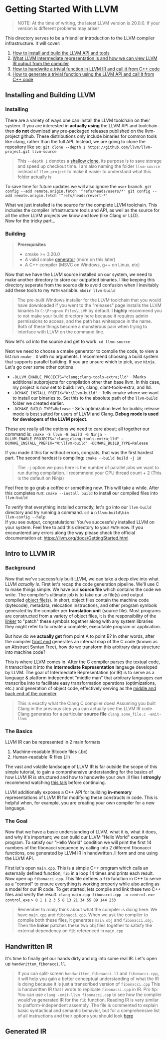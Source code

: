 # Getting Started With LLVM

> NOTE: At the time of writing, the latest LLVM version is 20.0.0. If your version is different problems may arise!

This directory serves to be a friendlier introduction to the LLVM compiler infrastructure.
It will cover:
1. [How to install and build the LLVM API and tools](#installing-and-building-llvm)
2. [What LLVM intermediate representation is and how we can view LLVM IR output from the compiler](#intro-to-llvm-ir)
3. [How to handwrite a trivial function in LLVM IR and call it from C++ code](#handwritten-ir)
4. [How to generate a trivial function using the LLVM API and call it from C++ code](#generated-ir)

## Installing and Building LLVM

### Installing
There are a variety of ways one can install the LLVM toolchain on their system.
If you are interested in **actually using** the LLVM API and toolchain then **do not** download any pre-packaged releases published on the llvm-project github.
These distributions only include binaries for common tools like clang, rather than the full API.
Instead, we are going to clone the repository like so:
`git clone --depth 1 https://github.com/llvm/llvm-project.git llvm-source`
> This `--depth 1` denotes a [shallow clone](git-scm.com/docs/git-clone#Documentation/git-clone.txt---depthltdepthgt), its purpose is to save storage and speed up checkout time.
> I am also naming the folder `llvm-source` instead of `llvm-project` to make it easier to understand what this folder actually is

To save time for future updates we will also ignore the `user` branch.
`git config --add remote.origin.fetch '^refs/heads/users/*'
git config --add remote.origin.fetch '^refs/heads/revert-*'`

What we just installed is the source for the complete LLVM toolchain.
This includes the compiler infrastructure tools and API, as well as the source for all the other LLVM projects we know and love (like Clang or LLD).\
Now for the tricky part...

### Building
> **Prerequisites**
> * cmake >= 3.20.0
> * A valid cmake [generator](https://cmake.org/cmake/help/latest/manual/cmake-generators.7.html) (more on this later)
> * A C++ compiler (MSVC on Windows, g++ on Linux, etc)

Now that we have the LLVM source installed on our system, we need to make another directory to store our outputted binaries.
I like keeping this directory seperate from the source dir to avoid confusion when I inevitably add these tools to my `PATH` variable.
`mkdir llvm-build`
> The pre-built Windows installer for the LLVM toolchain that you would have downloaded if you went to the "releases" page installs the LLVM binaries to `C:\Program Files\LLVM` by default.
> I **highly** recommend you to not make your build directory here because it requires admin permissions to access, and the path has whitespace in the name.
> Both of these things become a monsterous pain when trying to interface with LLVM on the command line.

Now let's cd into the source and get to work.
`cd llvm-source`

Next we need to choose a cmake generator to compile the code, to view a list run `cmake -G` with no arguments.
I recommend choosing a build system that supports parallel building. If you are unsure which to pick, use `Ninja`.
Let's go over some other options
* `-DLLVM_ENABLE_PROJECTS="clang;clang-tools-extra;lld"` - Marks additional subprojects for compilation other than base llvm. In this case,
my project is now set to build: llvm, clang, clant-tools-extra, and lld.
* `-DCMAKE_INSTALL_PREFIX="W:\llvm-build"` - Tells cmake where we want to install our binaries to. Set this to the absolute path of the `llvm-build` folder we created earlier.
* `-DCMAKE_BUILD_TYPE=Release` - Sets optimization level for builds; release mode is best suited for users of LLVM and Clang. **Debug mode is used for developers of the LLVM project**.

These are really all the options we need to care about; all together our command is:
`cmake -S llvm -B build -G Ninja -DLLVM_ENABLE_PROJECTS="clang;clang-tools-extra;lld" -DCMAKE_INSTALL_PREFIX="W:\llvm-build" -DCMAKE_BUILD_TYPE=Release`

If you made it this far without errors, congrats, that was the first hardest part.
The second hardest is compiling:
`cmake --build build -j 18`
> The `-j` option we pass here is the number of parallel jobs we want to run during compilation. I recommend your CPU thread count + 2 (This is the default on Ninja)

Feel free to go grab a coffee or something now. This will take a while.
After this completes run:
`cmake --install build`
to install our compiled files into `llvm-build`

To verify that everything installed correctly, let's go into our `llvm-build` directory and try running a command.
`cd W:\llvm-build\bin`\
`llvm-config --help`\
If you see output, congratulations! You've successfuly installed LLVM on your system. Feel free to add this directory to your `PATH` now.
If you encountered any errors along the way please check the official documentation at: <https://llvm.org/docs/GettingStarted.html>

## Intro to LLVM IR

### Background

Now that we've successfuly built LLVM, we can take a deep dive into what LLVM *actually is*.
First let's recap the code generation pipeline. We'll use C to make things simple.
We have our **source file** which contains the code we write. The compiler's ultimate job is to take our **.c** file(s) and output compiled [object file(s)](https://en.wikipedia.org/wiki/Object_file).
In short, object files contain the machine code (bytecode), metadata, relocation instructions, and other program symbols generated by the compiler per **translation unit** (source file).
Most programs are constructed from a variety of object files, it is the responsibility of the [linker](https://en.wikipedia.org/wiki/Linker_(computing)) to "patch" these symbols together 
along with any system libraries they might refer to to create a complete, executable program or application.

But how do we **actually get** from point A to point B? In other words, after the compiler [front end](https://en.wikipedia.org/wiki/Compiler#Front_end) generates an internal map of the C code (known as an Abstract Syntax Tree), how do we transform this arbitrary data structure into machine code?

This is where LLVM comes in. After the C compiler parses the textual code, it transcribes it into the **Intermediate Representation** langauge developed by LLVM. 
The goal of Intermediate Representation (or IR) is to serve as a language & platform independent "middle man" that arbitrary languages can transcribe into to facilitate easy transformation operations (optimizations, etc.) and generation of object code,
effectively serving as the [middle and back end of the compiler](https://en.wikipedia.org/wiki/Compiler#Middle_end). 
> This is exactly what the Clang C compiler does! Assuming you built Clang in the previous step you can actually see the LLVM IR code Clang generates for a particular **source file**
> `clang some_file.c -emit-llvm`

### The Basics
LLVM IR can be represented in 2 main formats
1. Machine-readable Bitcode files (.bc)
2. Human-readable IR files (.ll)

The vast and volatile landscape of LLVM IR is far outside the scope of this simple tutorial, to gain a comprehensive understanding for the basics of how LLVM IR is structured and how to handwrite your own .ll files I **strongly** recommend watching [this talk](https://www.youtube.com/watch?v=m8G_S5LwlTo) before continuing.

LLVM additionally exposes a C++ API for building **in-memory** representations of LLVM IR for modifying these constructs in code. This is helpful when, for example, you are creating your own compiler for a new language.

### The Goal
Now that we have a basic understanding of LLVM, what it is, what it does, and why it's important; we can build our LLVM "Hello World" example program.
To satisfy our "Hello World" condition we will print the first 14 numbers of the fibonacci sequence by calling into 2 different fibonacci functions, one generated by LLVM IR in handwritten .ll form and one using the LLVM API.

First let's open `main.cpp`. This is a simple C++ program which calls an externally defined function, `fib` in a loop 14 times and prints each result.
Now open up `fibonacci.cpp`. This file defines a `fib` function in C++ to serve as a "control" to ensure everything is working properly while also acting as a model for our IR code.
To get started, lets compile and link these two C++ files and verify the result.
`clang main.cpp fibonacci.cpp -o control.exe`
`control.exe`
`> 0 1 1 2 3 5 8 13 21 34 55 89 144 233`
> Remember to *really* think about what the compiler is doing here. We have `main.cpp` and `fibonacci.cpp`.
> When we ask the compiler to compile both these files, it generates `main.obj` and `fibonacci.obj`.
> Then the **linker** patches these two obj files together to satisfy the external dependency on `fib` referenced in `main.cpp`

## Handwritten IR
It's time to finally get our hands dirty and dig into some real IR. Let's open up `handwritten_fibonacci.ll`. 
> If you can split-screen `handwritten_fibonacci.ll` and `fibonacci.cpp`, it will help you gain a better conceptual understanding of
> what the IR is doing because it is just a transcribed version of `fibonacci.cpp`
This is handwritten IR that I wrote to replicate `fibonacci.cpp` in IR.
> Pro tip: You can use `clang -emit-llvm fibonacci.cpp` to see how the compiler would've generated IR for the `fib` function. 
Reading IR is very similar to platform-independent assembly. The file is commented to explain basic syntactical and semantic behavior, but for a comprehensive list of all instructions and their options you should look [here](https://llvm.org/docs/LangRef.html) 



## Generated IR
